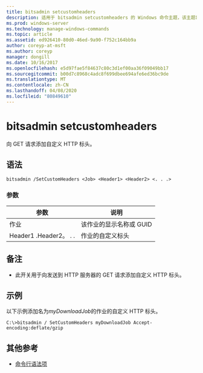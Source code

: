 ```yaml
---
title: bitsadmin setcustomheaders
description: 适用于 bitsadmin setcustomheaders 的 Windows 命令主题，该主题将自定义 HTTP 标头添加到 GET 请求。
ms.prod: windows-server
ms.technology: manage-windows-commands
ms.topic: article
ms.assetid: ed926410-80d0-46ed-9a90-f752c164bb9a
author: coreyp-at-msft
ms.author: coreyp
manager: dongill
ms.date: 10/16/2017
ms.openlocfilehash: e5d97fae5f84637c80c3d1ef00aa36f09049bb17
ms.sourcegitcommit: b00d7c8968c4adc8f699dbee694afe6ed36bc9de
ms.translationtype: MT
ms.contentlocale: zh-CN
ms.lasthandoff: 04/08/2020
ms.locfileid: "80849610"
---
```

# <a name="bitsadmin-setcustomheaders"></a>bitsadmin setcustomheaders

向 GET 请求添加自定义 HTTP 标头。

## <a name="syntax"></a>语法

```
bitsadmin /SetCustomHeaders <Job> <Header1> <Header2> <. . .>
```

### <a name="parameters"></a>参数

|参数|说明|
|---------|-----------|
|作业|该作业的显示名称或 GUID|
|Header1 .Header2。 . .|作业的自定义标头|

## <a name="remarks"></a>备注

-   此开关用于向发送到 HTTP 服务器的 GET 请求添加自定义 HTTP 标头。

## <a name="examples"></a><a name=BKMK_examples></a>示例

以下示例添加名为*myDownloadJob*的作业的自定义 HTTP 标头。
```
C:\>bitsadmin / SetCustomHeaders myDownloadJob Accept-encoding:deflate/gzip
```

## <a name="additional-references"></a>其他参考

- [命令行语法项](command-line-syntax-key.md)